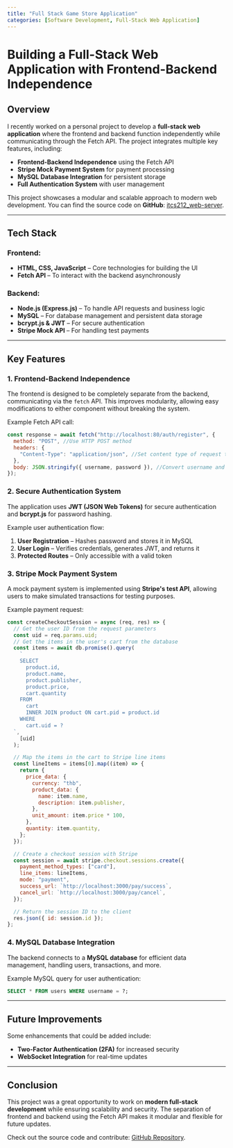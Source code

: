 ```yaml
---
title: "Full Stack Game Store Application"
categories: [Software Development, Full-Stack Web Application]
---
```


# Building a Full-Stack Web Application with Frontend-Backend Independence

## Overview

I recently worked on a personal project to develop a **full-stack web application** where the frontend and backend function independently while communicating through the Fetch API. The project integrates multiple key features, including:

- **Frontend-Backend Independence** using the Fetch API
- **Stripe Mock Payment System** for payment processing
- **MySQL Database Integration** for persistent storage
- **Full Authentication System** with user management

This project showcases a modular and scalable approach to modern web development. You can find the source code on **GitHub**: [itcs212_web-server](https://github.com/Purinat33/itcs212_web-server).

---

## Tech Stack

### Frontend:

- **HTML, CSS, JavaScript** – Core technologies for building the UI
- **Fetch API** – To interact with the backend asynchronously

### Backend:

- **Node.js (Express.js)** – To handle API requests and business logic
- **MySQL** – For database management and persistent data storage
- **bcrypt.js & JWT** – For secure authentication
- **Stripe Mock API** – For handling test payments

---

## Key Features

### 1. Frontend-Backend Independence

The frontend is designed to be completely separate from the backend, communicating via the `fetch` API. This improves modularity, allowing easy modifications to either component without breaking the system.

Example Fetch API call:

```javascript
const response = await fetch("http://localhost:80/auth/register", {
  method: "POST", //Use HTTP POST method
  headers: {
    "Content-Type": "application/json", //Set content type of request to JSON
  },
  body: JSON.stringify({ username, password }), //Convert username and password to JSON string and set as request body
});
```

### 2. Secure Authentication System

The application uses **JWT (JSON Web Tokens)** for secure authentication and **bcrypt.js** for password hashing.

Example user authentication flow:

1. **User Registration** – Hashes password and stores it in MySQL
2. **User Login** – Verifies credentials, generates JWT, and returns it
3. **Protected Routes** – Only accessible with a valid token

### 3. Stripe Mock Payment System

A mock payment system is implemented using **Stripe's test API**, allowing users to make simulated transactions for testing purposes.

Example payment request:

```javascript
const createCheckoutSession = async (req, res) => {
  // Get the user ID from the request parameters
  const uid = req.params.uid;
  // Get the items in the user's cart from the database
  const items = await db.promise().query(
    `
    SELECT
      product.id,
      product.name,
      product.publisher,
      product.price,
      cart.quantity
    FROM 
      cart
      INNER JOIN product ON cart.pid = product.id
    WHERE
      cart.uid = ?
  `,
    [uid]
  );

  // Map the items in the cart to Stripe line items
  const lineItems = items[0].map((item) => {
    return {
      price_data: {
        currency: "thb",
        product_data: {
          name: item.name,
          description: item.publisher,
        },
        unit_amount: item.price * 100,
      },
      quantity: item.quantity,
    };
  });

  // Create a checkout session with Stripe
  const session = await stripe.checkout.sessions.create({
    payment_method_types: ["card"],
    line_items: lineItems,
    mode: "payment",
    success_url: `http://localhost:3000/pay/success`,
    cancel_url: `http://localhost:3000/pay/cancel`,
  });

  // Return the session ID to the client
  res.json({ id: session.id });
};
```

### 4. MySQL Database Integration

The backend connects to a **MySQL database** for efficient data management, handling users, transactions, and more.

Example MySQL query for user authentication:

```sql
SELECT * FROM users WHERE username = ?;
```

---

## Future Improvements

Some enhancements that could be added include:

- **Two-Factor Authentication (2FA)** for increased security
- **WebSocket Integration** for real-time updates

---

## Conclusion

This project was a great opportunity to work on **modern full-stack development** while ensuring scalability and security. The separation of frontend and backend using the Fetch API makes it modular and flexible for future updates.

Check out the source code and contribute: [GitHub Repository](https://github.com/Purinat33/itcs212_web-server).
